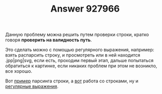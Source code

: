 ﻿---
title: "Answer 927966"
se.owner.user_id: 300451
se.owner.display_name: "Dmitry"
se.owner.link: "https://ru.stackoverflow.com/users/300451/dmitry"
se.answer_id: 927966
se.question_id: 927960
se.post_type: answer
se.score: 0
se.is_accepted: False
---
<p>Данную проблему можна решить путем проверки строки, кратко говоря <strong>проверить на валидность путь</strong>. </p>

<p>Это сделать можно с помощью регулярного выражения, например: взять распарсить строку, и просмотреть или в ней находится .jpp|png|svg, если есть, проходим первый этап, дальше попытаться обратиться к картинке, если никаких проблем при этом не возникло, все хорошо.</p>

<p>Вот <a href="https://ru.stackoverflow.com/questions/328051/%D0%9F%D0%B0%D1%80%D1%81%D0%B8%D0%BD%D0%B3-%D1%81%D1%82%D1%80%D0%BE%D0%BA%D0%B8">пример</a> парсинга строки, а <a href="https://metanit.com/sharp/tutorial/7.2.php" rel="nofollow noreferrer">вот</a> работа со строками, ну и <a href="https://metanit.com/sharp/tutorial/7.4.php" rel="nofollow noreferrer">регулярные выражения</a>.</p>
